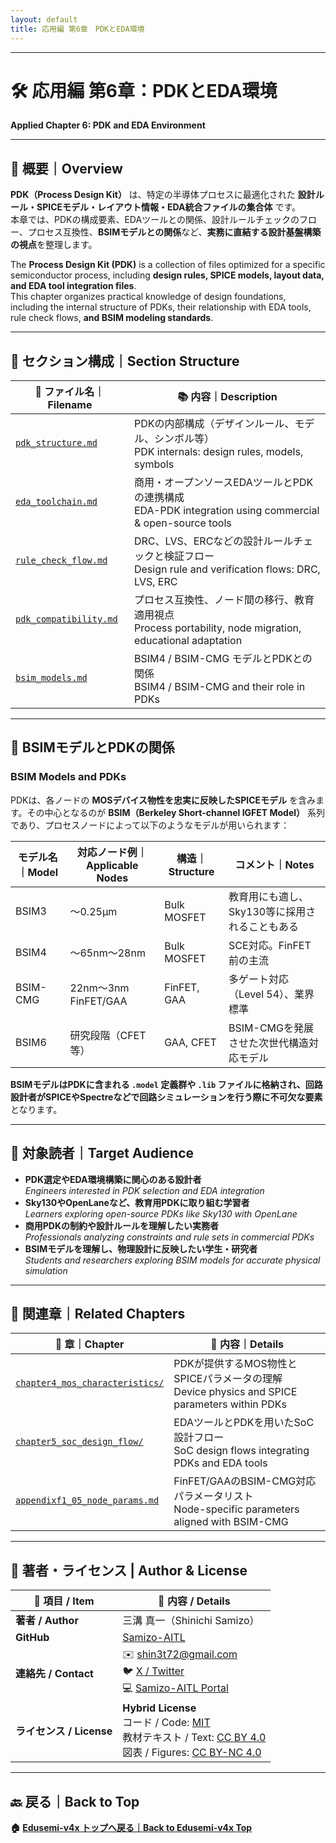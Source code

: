 ```yaml
---
layout: default
title: 応用編 第6章　PDKとEDA環境
---
```


---

# 🛠️ 応用編 第6章：PDKとEDA環境 
**Applied Chapter 6: PDK and EDA Environment**

---

## 📘 概要｜Overview

**PDK（Process Design Kit）** は、特定の半導体プロセスに最適化された **設計ルール・SPICEモデル・レイアウト情報・EDA統合ファイルの集合体** です。  
本章では、PDKの構成要素、EDAツールとの関係、設計ルールチェックのフロー、プロセス互換性、**BSIMモデルとの関係**など、**実務に直結する設計基盤構築の視点**を整理します。

The **Process Design Kit (PDK)** is a collection of files optimized for a specific semiconductor process, including **design rules, SPICE models, layout data, and EDA tool integration files**.  
This chapter organizes practical knowledge of design foundations, including the internal structure of PDKs, their relationship with EDA tools, rule check flows, **and BSIM modeling standards**.

---

## 📂 セクション構成｜Section Structure

| 📄 **ファイル名｜Filename** | 📚 **内容｜Description** |
|----------------------------|--------------------------|
| [`pdk_structure.md`](./pdk_structure.md) | PDKの内部構成（デザインルール、モデル、シンボル等）<br>PDK internals: design rules, models, symbols |
| [`eda_toolchain.md`](./eda_toolchain.md) | 商用・オープンソースEDAツールとPDKの連携構成<br>EDA-PDK integration using commercial & open-source tools |
| [`rule_check_flow.md`](./rule_check_flow.md) | DRC、LVS、ERCなどの設計ルールチェックと検証フロー<br>Design rule and verification flows: DRC, LVS, ERC |
| [`pdk_compatibility.md`](./pdk_compatibility.md) | プロセス互換性、ノード間の移行、教育適用視点<br>Process portability, node migration, educational adaptation |
| [`bsim_models.md`](./bsim_models.md) | BSIM4 / BSIM-CMG モデルとPDKとの関係<br>BSIM4 / BSIM-CMG and their role in PDKs |

---

## 🧮 BSIMモデルとPDKの関係  
### BSIM Models and PDKs

PDKは、各ノードの **MOSデバイス物性を忠実に反映したSPICEモデル** を含みます。その中心となるのが **BSIM（Berkeley Short-channel IGFET Model）** 系列であり、プロセスノードによって以下のようなモデルが用いられます：

| モデル名｜Model | 対応ノード例｜Applicable Nodes | 構造｜Structure | コメント｜Notes |
|-------------|--------------------------|------------------|--------------------------|
| BSIM3       | ～0.25μm                 | Bulk MOSFET      | 教育用にも適し、Sky130等に採用されることもある |
| BSIM4       | ～65nm〜28nm             | Bulk MOSFET      | SCE対応。FinFET前の主流 |
| BSIM-CMG    | 22nm〜3nm FinFET/GAA     | FinFET, GAA      | 多ゲート対応（Level 54）、業界標準 |
| BSIM6       | 研究段階（CFET等）       | GAA, CFET        | BSIM-CMGを発展させた次世代構造対応モデル |

**BSIMモデルはPDKに含まれる `.model` 定義群や `.lib` ファイルに格納され、回路設計者がSPICEやSpectreなどで回路シミュレーションを行う際に不可欠な要素**となります。

---

## 🎯 対象読者｜Target Audience

- **PDK選定やEDA環境構築に関心のある設計者**  
  *Engineers interested in PDK selection and EDA integration*
- **Sky130やOpenLaneなど、教育用PDKに取り組む学習者**  
  *Learners exploring open-source PDKs like Sky130 with OpenLane*
- **商用PDKの制約や設計ルールを理解したい実務者**  
  *Professionals analyzing constraints and rule sets in commercial PDKs*
- **BSIMモデルを理解し、物理設計に反映したい学生・研究者**  
  *Students and researchers exploring BSIM models for accurate physical simulation*

---

## 🔗 関連章｜Related Chapters

| 🧩 **章｜Chapter** | 📘 **内容｜Details** |
|------------------|------------------------|
| [`chapter4_mos_characteristics/`](../chapter4_mos_characteristics/) | PDKが提供するMOS物性とSPICEパラメータの理解<br>Device physics and SPICE parameters within PDKs |
| [`chapter5_soc_design_flow/`](../chapter5_soc_design_flow/) | EDAツールとPDKを用いたSoC設計フロー<br>SoC design flows integrating PDKs and EDA tools |
| [`appendixf1_05_node_params.md`](../f_chapter1_finfet_gaa/appendixf1_05_node_params.md) | FinFET/GAAのBSIM-CMG対応パラメータリスト<br>Node-specific parameters aligned with BSIM-CMG |

---

## 👤 **著者・ライセンス | Author & License**

| 📌 項目 / Item | 📄 内容 / Details |
|------|------|
| **著者 / Author** | 三溝 真一（Shinichi Samizo） |
| **GitHub** | [Samizo-AITL](https://github.com/Samizo-AITL) |
| **連絡先 / Contact** | ✉️ [shin3t72@gmail.com](mailto:shin3t72@gmail.com)<br>🐦 [X / Twitter](https://x.com/shin3t72)<br>💻 [Samizo-AITL Portal](https://samizo-aitl.github.io/) |
| **ライセンス / License** | **Hybrid License**<br>コード / Code: [MIT](https://opensource.org/licenses/MIT)<br>教材テキスト / Text: [CC BY 4.0](https://creativecommons.org/licenses/by/4.0/)<br>図表 / Figures: [CC BY-NC 4.0](https://creativecommons.org/licenses/by-nc/4.0/) |

---

## 🔙 戻る｜Back to Top
**🏠 [Edusemi-v4x トップへ戻る｜Back to Edusemi-v4x Top](../README.md)** 

